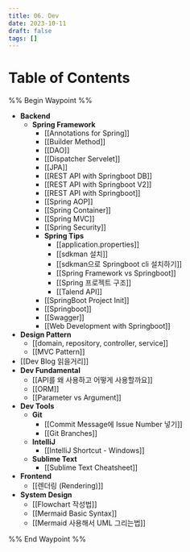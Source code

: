 ```yaml
---
title: 06. Dev
date: 2023-10-11
draft: false
tags: []
---
```

# Table of Contents
%% Begin Waypoint %%
- **Backend**
	- **Spring Framework**
		- [[Annotations for Spring]]
		- [[Builder Method]]
		- [[DAO]]
		- [[Dispatcher Servelet]]
		- [[JPA]]
		- [[REST API with Springboot DB]]
		- [[REST API with Springboot V2]]
		- [[REST API with Springboot]]
		- [[Spring AOP]]
		- [[Spring Container]]
		- [[Spring MVC]]
		- [[Spring Security]]
		- **Spring Tips**
			- [[application.properties]]
			- [[sdkman 설치]]
			- [[sdkman으로 Springboot cli 설치하기]]
			- [[Spring Framework vs Springboot]]
			- [[Spring 프로젝트 구조]]
			- [[Talend API]]
		- [[SpringBoot Project Init]]
		- [[Springboot]]
		- [[Swagger]]
		- [[Web Development with Springboot]]
- **Design Pattern**
	- [[domain, repository, controller, service]]
	- [[MVC Pattern]]
- [[Dev Blog 읽을거리]]
- **Dev Fundamental**
	- [[API를 왜 사용하고 어떻게 사용할까요]]
	- [[ORM]]
	- [[Parameter vs Argument]]
- **Dev Tools**
	- **Git**
		- [[Commit Message에 Issue Number 넣기]]
		- [[Git Branches]]
	- **IntelliJ**
		- [[IntelliJ Shortcut - Windows]]
	- **Sublime Text**
		- [[Sublime Text Cheatsheet]]
- **Frontend**
	- [[렌더링 (Rendering)]]
- **System Design**
	- [[Flowchart 작성법]]
	- [[Mermaid Basic Syntax]]
	- [[Mermaid 사용해서 UML 그리는법]]

%% End Waypoint %%
